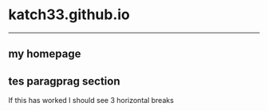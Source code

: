 # katch33.github.io
---
my homepage
---
tes paragprag section
---
If this has worked I should see 3 horizontal breaks
